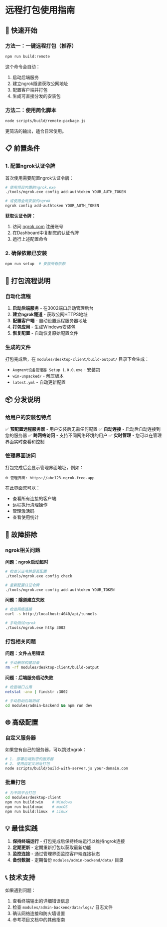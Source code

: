 # 远程打包使用指南

## 🚀 快速开始

### 方法一：一键远程打包（推荐）

```bash
npm run build:remote
```

这个命令会自动：
1. 启动后端服务
2. 建立ngrok隧道获取公网地址
3. 配置客户端并打包
4. 生成可直接分发的安装包

### 方法二：使用简化脚本

```bash
node scripts/build/remote-package.js
```

更简洁的输出，适合日常使用。

## 📋 前置条件

### 1. 配置ngrok认证令牌

首次使用需要配置ngrok认证令牌：

```bash
# 使用项目内置的ngrok.exe
./tools/ngrok.exe config add-authtoken YOUR_AUTH_TOKEN

# 或使用全局安装的ngrok
ngrok config add-authtoken YOUR_AUTH_TOKEN
```

**获取认证令牌：**
1. 访问 [ngrok.com](https://ngrok.com/) 注册账号
2. 在Dashboard中复制您的认证令牌
3. 运行上述配置命令

### 2. 确保依赖已安装

```bash
npm run setup  # 安装所有依赖
```

## 🎯 打包流程说明

### 自动化流程

1. **启动后端服务** - 在3002端口启动管理后台
2. **建立ngrok隧道** - 获取公网HTTPS地址
3. **配置客户端** - 自动设置远程服务器地址
4. **打包应用** - 生成Windows安装包
5. **恢复配置** - 自动恢复原始配置文件

### 生成的文件

打包完成后，在 `modules/desktop-client/build-output/` 目录下会生成：

- `Augment设备管理器 Setup 1.0.0.exe` - 安装包
- `win-unpacked/` - 解压版本
- `latest.yml` - 自动更新配置

## 📦 分发说明

### 给用户的安装包特点

✅ **预配置远程服务器** - 用户安装后无需任何配置
✅ **自动连接** - 启动后自动连接到您的服务器
✅ **跨网络访问** - 支持不同网络环境的用户
✅ **实时管理** - 您可以在管理界面实时查看和控制

### 管理界面访问

打包完成后会显示管理界面地址，例如：
```
🌐 管理界面: https://abc123.ngrok-free.app
```

在此界面您可以：
- 查看所有连接的客户端
- 远程执行清理操作
- 管理激活码
- 查看使用统计

## 🔧 故障排除

### ngrok相关问题

**问题：ngrok启动超时**
```bash
# 检查认证令牌是否配置
./tools/ngrok.exe config check

# 重新配置认证令牌
./tools/ngrok.exe config add-authtoken YOUR_TOKEN
```

**问题：隧道建立失败**
```bash
# 检查网络连接
curl -s http://localhost:4040/api/tunnels

# 手动测试ngrok
./tools/ngrok.exe http 3002
```

### 打包相关问题

**问题：文件占用错误**
```bash
# 手动删除构建目录
rm -rf modules/desktop-client/build-output
```

**问题：后端服务启动失败**
```bash
# 检查端口占用
netstat -ano | findstr :3002

# 手动启动后端测试
cd modules/admin-backend && npm run dev
```

## 🌐 高级配置

### 自定义服务器

如果您有自己的服务器，可以跳过ngrok：

```bash
# 1. 部署后端到您的服务器
# 2. 使用自定义地址打包
node scripts/build/build-with-server.js your-domain.com
```

### 批量打包

```bash
# 为不同平台打包
cd modules/desktop-client
npm run build:win    # Windows
npm run build:mac    # macOS  
npm run build:linux  # Linux
```

## 💡 最佳实践

1. **保持终端运行** - 打包完成后保持终端运行以维持ngrok连接
2. **定期更新** - 定期重新打包以获取最新功能
3. **监控连接** - 通过管理界面监控客户端连接状态
4. **备份数据** - 定期备份 `modules/admin-backend/data/` 目录

## 📞 技术支持

如果遇到问题：
1. 查看终端输出的详细错误信息
2. 检查 `modules/admin-backend/data/logs/` 日志文件
3. 确认网络连接和防火墙设置
4. 参考项目文档中的其他指南
